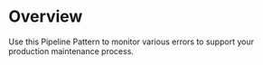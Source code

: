 # Overview

Use this Pipeline Pattern to monitor various errors to support your production maintenance process.

